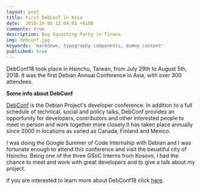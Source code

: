 ```yaml
---
layout: post
title: First DebConf in Asia
date:  2018-10-06 12:04:01 +0100
comments: true
description: Bug Squashing Party in Tirana
img: debconf.jpg
keywords: 'markdown, typography components, dummy content'
published: true
---
```


DebConf18 took place in Hsinchu, Taiwan, from July 29th to August 5th, 2018. It was the first Debian Annual Conference in Asia, with over 300 attendees.

**Some info about DebConf**

[DebConf](https://www.debconf.org) is the Debian Project's developer conference. In addition to a full schedule of technical, social and policy talks, DebConf provides an opportunity for developers, contributors and other interested people to meet in person and work together more closely.It has taken place annually since 2000 in locations as varied as Canada, Finland and Mexico. 

I was doing the Google Summer of Code Internship with Debian and I was fortunate enough to attend this conference and visit the beuatiful city of Hsinchu. Being one of the three GSoC Interns from Kosovo, I had the chance to meet and work with great developers and to give a talk about my project. 

If you are interested to learn more about DebConf18 click [here](https://debconf18.debconf.org).






